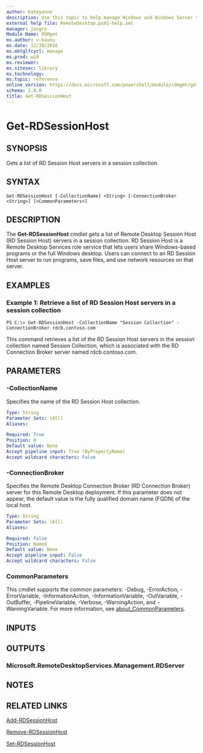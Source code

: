 ```yaml
---
author: Kateyanne
description: Use this topic to help manage Windows and Windows Server technologies with Windows PowerShell.
external help file: RemoteDesktop.psm1-help.xml
manager: jasgro
Module Name: RDMgmt
ms.author: v-kaunu
ms.date: 12/20/2016
ms.mktglfcycl: manage
ms.prod: w10
ms.reviewer: 
ms.sitesec: library
ms.technology: 
ms.topic: reference
online version: https://docs.microsoft.com/powershell/module/rdmgmt/get-rdsessionhost?view=windowsserver2022-ps&wt.mc_id=ps-gethelp
schema: 2.0.0
title: Get-RDSessionHost
---
```


# Get-RDSessionHost

## SYNOPSIS
Gets a list of RD Session Host servers in a session collection.

## SYNTAX

```
Get-RDSessionHost [-CollectionName] <String> [-ConnectionBroker <String>] [<CommonParameters>]
```

## DESCRIPTION
The **Get-RDSessionHost** cmdlet gets a list of Remote Desktop Session Host (RD Session Host) servers in a session collection.
RD Session Host is a Remote Desktop Services role service that lets users share Windows-based programs or the full Windows desktop.
Users can connect to an RD Session Host server to run programs, save files, and use network resources on that server.

## EXAMPLES

### Example 1: Retrieve a list of RD  Session Host servers in a session collection
```
PS C:\> Get-RDSessionHost -CollectionName "Session Collection" -ConnectionBroker rdcb.contoso.com
```

This command retrieves a list of the RD Session Host servers in the session collection named Session Collection, which is associated with the RD Connection Broker server named rdcb.contoso.com.

## PARAMETERS

### -CollectionName
Specifies the name of the RD Session Host collection.

```yaml
Type: String
Parameter Sets: (All)
Aliases: 

Required: True
Position: 0
Default value: None
Accept pipeline input: True (ByPropertyName)
Accept wildcard characters: False
```

### -ConnectionBroker
Specifies the Remote Desktop Connection Broker (RD  Connection Broker) server for this Remote Desktop deployment.
If this parameter does not appear, the default value is the fully qualified domain name (FQDN) of the local host.

```yaml
Type: String
Parameter Sets: (All)
Aliases: 

Required: False
Position: Named
Default value: None
Accept pipeline input: False
Accept wildcard characters: False
```

### CommonParameters
This cmdlet supports the common parameters: -Debug, -ErrorAction, -ErrorVariable, -InformationAction, -InformationVariable, -OutVariable, -OutBuffer, -PipelineVariable, -Verbose, -WarningAction, and -WarningVariable. For more information, see [about_CommonParameters](https://go.microsoft.com/fwlink/?LinkID=113216).

## INPUTS

## OUTPUTS

### Microsoft.RemoteDesktopServices.Management.RDServer

## NOTES

## RELATED LINKS

[Add-RDSessionHost](./Add-RDSessionHost.md)

[Remove-RDSessionHost](./Remove-RDSessionHost.md)

[Set-RDSessionHost](./Set-RDSessionHost.md)

